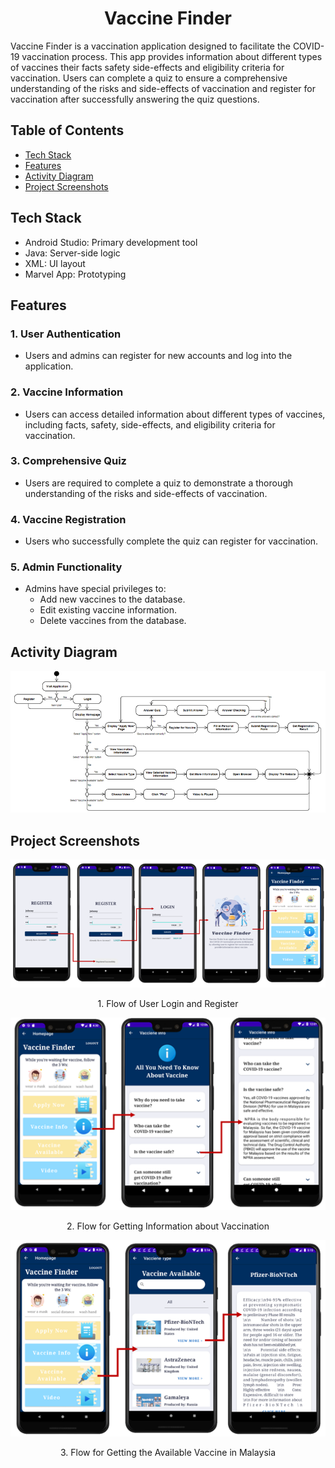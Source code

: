 <h1 align="center" id="title">Vaccine Finder</h1>

<p id="description">Vaccine Finder is a vaccination application designed to facilitate the COVID-19 vaccination process. This app provides information about different types of vaccines their facts safety side-effects and eligibility criteria for vaccination. Users can complete a quiz to ensure a comprehensive understanding of the risks and side-effects of vaccination and register for vaccination after successfully answering the quiz questions.</p>

## Table of Contents

<!-- - [🚀 Demo](#demo) -->
- [Tech Stack](#tech-stack)
- [Features](#features)
- [Activity Diagram](#activity-diagram)
- [Project Screenshots](#project-screenshots)

<!-- <h2>🚀 Demo</h2>

[https://res.cloudinary.com/dj90bmvon/image/upload/c\_padb\_auto:predominantfl\_preserve\_transparency/v1692502257/1\_Flow\_of\_User\_Login\_and\_Register\_wbl5yr.jpg?\_s=public-apps](https://res.cloudinary.com/dj90bmvon/image/upload/c_padb_auto:predominantfl_preserve_transparency/v1692502257/1_Flow_of_User_Login_and_Register_wbl5yr.jpg?_s=public-apps) -->

## Tech Stack

- Android Studio: Primary development tool
- Java: Server-side logic
- XML: UI layout
- Marvel App: Prototyping

## Features

### 1. User Authentication
- Users and admins can register for new accounts and log into the application.

### 2. Vaccine Information
- Users can access detailed information about different types of vaccines, including facts, safety, side-effects, and eligibility criteria for vaccination.

### 3. Comprehensive Quiz
- Users are required to complete a quiz to demonstrate a thorough understanding of the risks and side-effects of vaccination.

### 4. Vaccine Registration
- Users who successfully complete the quiz can register for vaccination.

### 5. Admin Functionality
- Admins have special privileges to:
  - Add new vaccines to the database.
  - Edit existing vaccine information.
  - Delete vaccines from the database.

## Activity Diagram

![Activity Diagram of System Flow](screenshots/activity_diagram_of_system_flow.png)


## Project Screenshots

![1. Flow for Getting Information about Vaccination](screenshots/1_flow_of_user_login_and_register.png)
<p align="center">1. Flow of User Login and Register</p>

![2. Flow for Getting Information about Vaccination](screenshots/2_flow_for_getting_information_about_vaccination.png)
<p align="center">2. Flow for Getting Information about Vaccination</p>

![3. Flow for Getting the Available Vaccine in Malaysia](screenshots/3_flow_for_getting_the_available_vaccine_in_malaysia.png)
<p align="center">3. Flow for Getting the Available Vaccine in Malaysia</p>
  




  